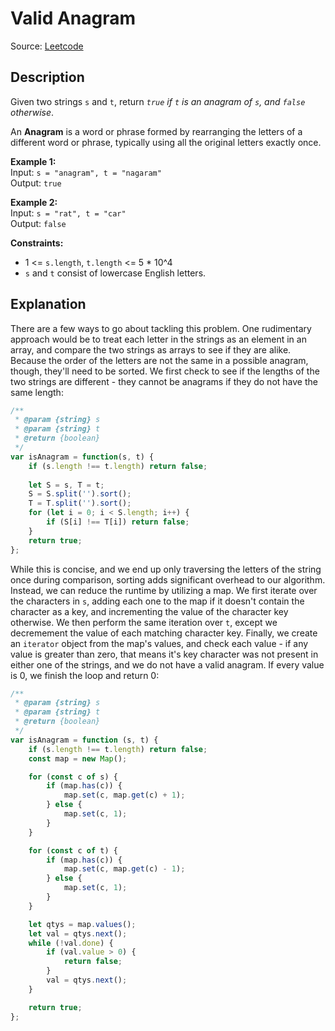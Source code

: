 # Valid Anagram
Source: [Leetcode](https://leetcode.com/problems/valid-anagram)

## Description
Given two strings `s` and `t`, return *`true` if `t` is an anagram of `s`, and `false` otherwise*.

An **Anagram** is a word or phrase formed by rearranging the letters of a different word or phrase, typically using all the original letters exactly once.

**Example 1:**  
Input: `s = "anagram", t = "nagaram"`  
Output: `true`

**Example 2:**  
Input: `s = "rat", t = "car"`  
Output: `false`

**Constraints:**
- 1 <= `s.length`, `t.length` <= 5 * 10^4
- `s` and `t` consist of lowercase English letters.

## Explanation
There are a few ways to go about tackling this problem. One rudimentary approach would be to treat each letter in the strings as an element in an array, and compare the two strings as arrays to see if they are alike. Because the order of the letters are not the same in a possible anagram, though, they'll need to be sorted. We first check to see if the lengths of the two strings are different - they cannot be anagrams if they do not have the same length:
```javascript
/**
 * @param {string} s
 * @param {string} t
 * @return {boolean}
 */
var isAnagram = function(s, t) {
    if (s.length !== t.length) return false;
    
    let S = s, T = t;
    S = S.split('').sort();
    T = T.split('').sort();
    for (let i = 0; i < S.length; i++) {
        if (S[i] !== T[i]) return false;
    }
    return true;
};
```

While this is concise, and we end up only traversing the letters of the string once during comparison, sorting adds significant overhead to our algorithm. Instead, we can reduce the runtime by utilizing a map. We first iterate over the characters in `s`, adding each one to the map if it doesn't contain the character as a key, and incrementing the value of the character key otherwise. We then perform the same iteration over `t`, except we decremement the value of each matching character key. Finally, we create an `iterator` object from the map's values, and check each value - if any value is greater than zero, that means it's key character was not present in either one of the strings, and we do not have a valid anagram. If every value is 0, we finish the loop and return 0:
```javascript
/**
 * @param {string} s
 * @param {string} t
 * @return {boolean}
 */
var isAnagram = function (s, t) {
	if (s.length !== t.length) return false;
	const map = new Map();

	for (const c of s) {
		if (map.has(c)) {
			map.set(c, map.get(c) + 1);
		} else {
			map.set(c, 1);
		}
	}

	for (const c of t) {
		if (map.has(c)) {
			map.set(c, map.get(c) - 1);
		} else {
			map.set(c, 1);
		}
	}

	let qtys = map.values();
	let val = qtys.next();
	while (!val.done) {
		if (val.value > 0) {
			return false;
		}
		val = qtys.next();
	}

	return true;
};
```